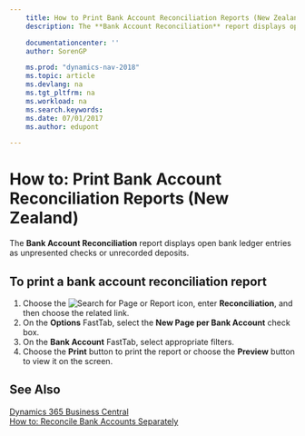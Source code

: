 ```yaml
---
    title: How to Print Bank Account Reconciliation Reports (New Zealand)
    description: The **Bank Account Reconciliation** report displays open bank ledger entries as unpresented checks or unrecorded deposits.

    documentationcenter: ''
    author: SorenGP

    ms.prod: "dynamics-nav-2018"
    ms.topic: article
    ms.devlang: na
    ms.tgt_pltfrm: na
    ms.workload: na
    ms.search.keywords:
    ms.date: 07/01/2017
    ms.author: edupont

---
```

# How to: Print Bank Account Reconciliation Reports (New Zealand)
The **Bank Account Reconciliation** report displays open bank ledger entries as unpresented checks or unrecorded deposits.  

## To print a bank account reconciliation report  

1.  Choose the ![Search for Page or Report](../../media/ui-search/search_small.png "Search for Page or Report icon") icon, enter **Reconciliation**, and then choose the related link.  
2.  On the **Options** FastTab, select the **New Page per Bank Account** check box.  
3.  On the **Bank Account** FastTab, select appropriate filters.  
4.  Choose the **Print** button to print the report or choose the **Preview** button to view it on the screen.  

## See Also
[Dynamics 365 Business Central](/dynamics365/business-central/)  
[How to: Reconcile Bank Accounts Separately](../../bank-how-reconcile-bank-accounts-separately.md)
